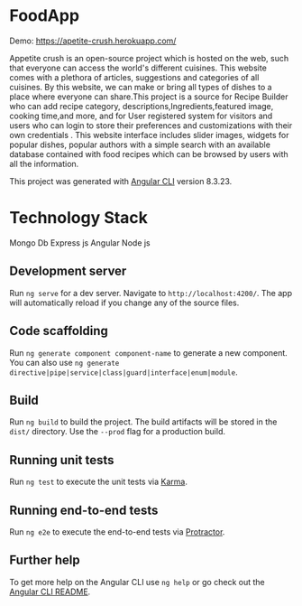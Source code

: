 # FoodApp

Demo: https://apetite-crush.herokuapp.com/

Appetite crush is an open-source project which is hosted on the web, such that everyone can access the world's different cuisines. This website comes with a plethora of articles, suggestions and categories of all cuisines. By this website, we can make or bring all types of dishes to a place where everyone can share.This project is a source for Recipe Builder who can add recipe category, descriptions,Ingredients,featured image, cooking time,and more, and for User registered system for visitors and users who can login to store their preferences and customizations with their own credentials . This website interface includes slider images, widgets for popular dishes, popular authors with a simple search with an available database contained with food recipes which can be browsed by users with all the information.

This project was generated with [Angular CLI](https://github.com/angular/angular-cli) version 8.3.23.

# Technology Stack

Mongo Db
Express js
Angular
Node js


## Development server

Run `ng serve` for a dev server. Navigate to `http://localhost:4200/`. The app will automatically reload if you change any of the source files.

## Code scaffolding

Run `ng generate component component-name` to generate a new component. You can also use `ng generate directive|pipe|service|class|guard|interface|enum|module`.

## Build

Run `ng build` to build the project. The build artifacts will be stored in the `dist/` directory. Use the `--prod` flag for a production build.

## Running unit tests

Run `ng test` to execute the unit tests via [Karma](https://karma-runner.github.io).

## Running end-to-end tests

Run `ng e2e` to execute the end-to-end tests via [Protractor](http://www.protractortest.org/).

## Further help

To get more help on the Angular CLI use `ng help` or go check out the [Angular CLI README](https://github.com/angular/angular-cli/blob/master/README.md).
